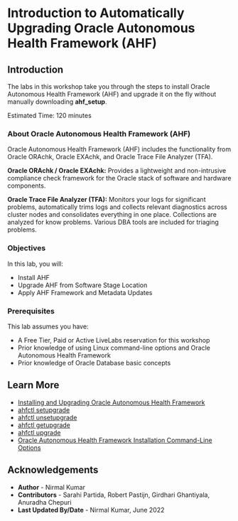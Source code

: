 # Introduction to Automatically Upgrading Oracle Autonomous Health Framework (AHF)

## Introduction

The labs in this workshop take you through the steps to install Oracle Autonomous Health Framework (AHF) and upgrade it on the fly without manually downloading **ahf_setup**.

Estimated Time: 120 minutes

### About Oracle Autonomous Health Framework (AHF)
Oracle Autonomous Health Framework (AHF) includes the functionality from Oracle ORAchk, Oracle EXAchk, and Oracle Trace File Analyzer (TFA).

**Oracle ORAchk / Oracle EXAchk:** Provides a lightweight and non-intrusive compliance check framework for the Oracle stack of software and hardware components.

**Oracle Trace File Analyzer (TFA):** Monitors your logs for significant problems, automatically trims logs and collects relevant diagnostics across cluster nodes and consolidates everything in one place. Collections are analyzed for know problems. Various DBA tools are included for triaging problems.

### Objectives

In this lab, you will:
* Install AHF
* Upgrade AHF from Software Stage Location
* Apply AHF Framework and Metadata Updates

### Prerequisites

This lab assumes you have:
* A Free Tier, Paid or Active LiveLabs reservation for this workshop
* Prior knowledge of using Linux command-line options and Oracle Autonomous Health Framework
* Prior knowledge of Oracle Database basic concepts

## Learn More

* [Installing and Upgrading Oracle Autonomous Health Framework](https://docs.oracle.com/en/engineered-systems/health-diagnostics/autonomous-health-framework/ahfug/install-upgrade-ahf.html#GUID-663F0836-A2A2-4EFB-B19E-EABF303739A9)
* [ahfctl setupgrade](https://docs.oracle.com/en/engineered-systems/health-diagnostics/autonomous-health-framework/ahfug/ahfctl-setupgrade.html#GUID-0AA4D7BE-781D-4345-BC77-A38AF10826BB)
* [ahfctl unsetupgrade](https://docs.oracle.com/en/engineered-systems/health-diagnostics/autonomous-health-framework/ahfug/ahfctl-unsetupgrade.html#GUID-7757592D-7E68-44EB-9ED0-14731146CFF6)
* [ahfctl getupgrade](https://docs.oracle.com/en/engineered-systems/health-diagnostics/autonomous-health-framework/ahfug/ahfctl-getupgrade.html#GUID-436F6822-FA11-4BE7-B28A-B8F0D9C01F97)
* [ahfctl upgrade](https://docs.oracle.com/en/engineered-systems/health-diagnostics/autonomous-health-framework/ahfug/ahfctl-upgrade.html#GUID-7EB170D6-DC9F-4EE3-9DD8-B5374B856179)
* [Oracle Autonomous Health Framework Installation Command-Line Options](https://docs.oracle.com/en/engineered-systems/health-diagnostics/autonomous-health-framework/ahfug/install-ahf.html#GUID-F57C15E1-B82A-42A1-B064-B6C86639799F)

## Acknowledgements
* **Author** - Nirmal Kumar
* **Contributors** -  Sarahi Partida, Robert Pastijn, Girdhari Ghantiyala, Anuradha Chepuri
* **Last Updated By/Date** - Nirmal Kumar, June 2022
